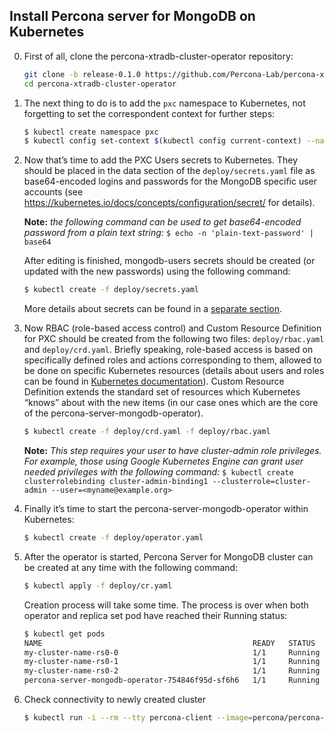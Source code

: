 Install Percona server for MongoDB on Kubernetes
------------------------------------------------

0. First of all, clone the percona-xtradb-cluster-operator repository:

   ```bash
   git clone -b release-0.1.0 https://github.com/Percona-Lab/percona-xtradb-cluster-operator
   cd percona-xtradb-cluster-operator
   ```

1. The next thing to do is to add the `pxc` namespace to Kubernetes, not forgetting to set the correspondent context for further steps:

   ```bash
   $ kubectl create namespace pxc
   $ kubectl config set-context $(kubectl config current-context) --namespace=pxc
   ```

2. Now that’s time to add the PXC Users secrets to Kubernetes. They should be placed in the data section of the `deploy/secrets.yaml` file as base64-encoded logins and passwords for the MongoDB specific user accounts (see https://kubernetes.io/docs/concepts/configuration/secret/ for details).

   **Note:** *the following command can be used to get base64-encoded password from a plain text string:* `$ echo -n 'plain-text-password' | base64`

   After editing is finished, mongodb-users secrets should be created (or updated with the new passwords) using the following command:

   ```bash
   $ kubectl create -f deploy/secrets.yaml
   ```

   More details about secrets can be found in a [separate section](../configure/secrets).

3. Now RBAC (role-based access control) and Custom Resource Definition for PXC should be created from the following two files: `deploy/rbac.yaml` and `deploy/crd.yaml`. Briefly speaking, role-based access is based on specifically defined roles and actions corresponding to them, allowed to be done on specific Kubernetes resources (details about users and roles can be found in [Kubernetes documentation](https://kubernetes.io/docs/reference/access-authn-authz/rbac/#default-roles-and-role-bindings)). Custom Resource Definition extends the standard set of resources which Kubernetes “knows” about with the new items (in our case ones which are the core of the percona-server-mongodb-operator). 

   ```bash
   $ kubectl create -f deploy/crd.yaml -f deploy/rbac.yaml
   ```

   **Note:** *This step requires your user to have cluster-admin role privileges. For example, those using Google Kubernetes Engine can grant user needed privileges with the following command:* `$ kubectl create clusterrolebinding cluster-admin-binding1 --clusterrole=cluster-admin --user=<myname@example.org>`

4. Finally it’s time to start the percona-server-mongodb-operator within Kubernetes:

   ```bash
   $ kubectl create -f deploy/operator.yaml
   ```
5. After the operator is started, Percona Server for MongoDB cluster can be created at any time with the following command:

   ```bash
   $ kubectl apply -f deploy/cr.yaml
   ```

   Creation process will take some time. The process is over when both operator and replica set pod have reached their Running status:

   ```bash
   $ kubectl get pods
   NAME                                               READY   STATUS    RESTARTS   AGE
   my-cluster-name-rs0-0                              1/1     Running   0          8m
   my-cluster-name-rs0-1                              1/1     Running   0          8m
   my-cluster-name-rs0-2                              1/1     Running   0          7m
   percona-server-mongodb-operator-754846f95d-sf6h6   1/1     Running   0          9m
   ```

6. Check connectivity to newly created cluster

   ```bash
   $ kubectl run -i --rm --tty percona-client --image=percona/percona-server-mongodb:3.6 --restart=Never -- bash -il percona-client:/$ mongo "mongodb+srv://userAdmin:userAdmin123456@my-cluster-name-rs0.psmdb.svc.cluster.local/admin?replicaSet=rs0&ssl=false"
   ```
